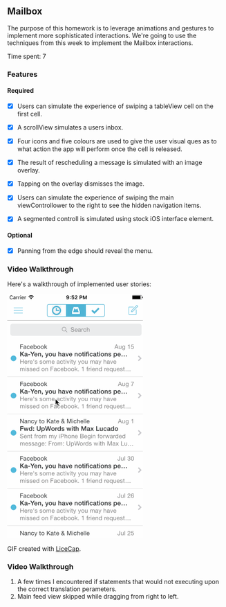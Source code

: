 ## Mailbox

The purpose of this homework is to leverage animations and gestures to implement more sophisticated interactions. We're going to use the techniques from this week to implement the Mailbox interactions.

Time spent: 7

### Features

#### Required

- [x] Users can simulate the experience of swiping a tableView cell on the first cell.
- [x] A scrollView simulates a users inbox.
- [x] Four icons and five colours are used to give the user visual ques as to what action the app will perform once the cell is released. 
- [x] The result of rescheduling a message is simulated with an image overlay.
- [x] Tapping on the overlay dismisses the image. 
- [x] Users can simulate the experience of swiping the main viewControllower to the right to see the hidden navigation items.
- [x] A segmented controll is simulated using stock iOS interface element.


#### Optional

- [x] Panning from the edge should reveal the menu.


### Video Walkthrough 

Here's a walkthrough of implemented user stories:

<img src='User flow.gif' title='Video Walkthrough' width='' alt='Video Walkthrough' />

GIF created with [LiceCap](http://www.cockos.com/licecap/).


### Video Walkthrough

1. A few times I encountered if statements that would not executing upon the correct translation perameters.
2. Main feed view skipped while dragging from right to left. 
